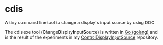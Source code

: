 # cdis
A tiny command line tool to change a display´s input source by using DDC

The cdis.exe tool (**C**hange**D**isplay**I**nput**S**ource) is written in [Go (golang)](https://go.dev/) and is the result of the experiments in my [ControlDisplayInputSource](https://github.com/MBODM/ControlDisplayInputSource) repository.
